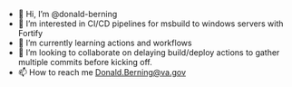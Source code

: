 - 👋 Hi, I’m @donald-berning
- 👀 I’m interested in CI/CD pipelines for msbuild to windows servers with Fortify
- 🌱 I’m currently learning actions and workflows
- 💞️ I’m looking to collaborate on delaying build/deploy actions to gather multiple commits before kicking off.
- 📫 How to reach me Donald.Berning@va.gov

<!---
donald-berning/donald-berning is a ✨ special ✨ repository because its `README.md` (this file) appears on your GitHub profile.
You can click the Preview link to take a look at your changes.
--->
